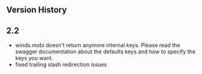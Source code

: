 ## Version History

## 2.2

* winds.mobi doesn't return anymore internal keys. Please read the swagger documentation about the defaults keys 
and how to specify the keys you want.
* fixed trailing slash redirection issues
